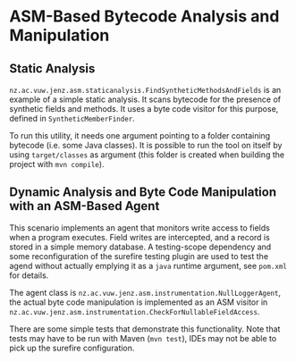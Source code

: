 # ASM-Based Bytecode Analysis and Manipulation

## Static Analysis

`nz.ac.vuw.jenz.asm.staticanalysis.FindSyntheticMethodsAndFields` is an example of a simple static analysis. It scans bytecode for the presence of synthetic fields and methods. It uses a byte code visitor for this purpose, defined in `SyntheticMemberFinder`.

To run this utility, it needs one argument pointing to a folder containing bytecode (i.e. some Java classes). It is possible to run the tool on itself by using `target/classes` as argument (this folder is created when building the project with `mvn compile`). 


## Dynamic Analysis and Byte Code Manipulation with an ASM-Based Agent


This scenario implements an agent that monitors write access to fields when a program executes. Field writes are intercepted, and a record is stored in a simple memory database. A testing-scope dependency and some reconfiguration of the surefire testing plugin are used to test the agend without actually emplying it as a `java` runtime argument, see `pom.xml` for details.  

The agent class is `nz.ac.vuw.jenz.asm.instrumentation.NullLoggerAgent`, the actual byte code manipulation is implemented as an ASM visitor in `nz.ac.vuw.jenz.asm.instrumentation.CheckForNullableFieldAccess`. 

There are some simple tests that demonstrate this functionality. Note that tests may have to be run with Maven (`mvn test`), IDEs may not be able to pick up the surefire configuration.  

